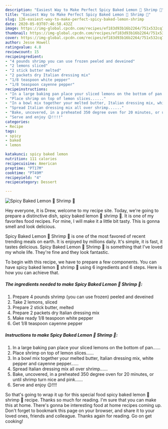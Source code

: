 ```yaml
---
description: "Easiest Way to Make Perfect Spicy Baked Lemon 🍋 Shrimp 🍤"
title: "Easiest Way to Make Perfect Spicy Baked Lemon 🍋 Shrimp 🍤"
slug: 126-easiest-way-to-make-perfect-spicy-baked-lemon-shrimp
date: 2020-05-03T07:46:58.432Z
image: https://img-global.cpcdn.com/recipes/ef183d93b16b2264/751x532cq70/spicy-baked-lemon-🍋-shrimp-🍤-recipe-main-photo.jpg
thumbnail: https://img-global.cpcdn.com/recipes/ef183d93b16b2264/751x532cq70/spicy-baked-lemon-🍋-shrimp-🍤-recipe-main-photo.jpg
cover: https://img-global.cpcdn.com/recipes/ef183d93b16b2264/751x532cq70/spicy-baked-lemon-🍋-shrimp-🍤-recipe-main-photo.jpg
author: Jesse Howell
ratingvalue: 4.8
reviewcount: 15
recipeingredient:
- "4 pounds shrimp you can use frozen peeled and deveined"
- "2 lemons sliced"
- "2 stick butter melted"
- "2 packets dry Italian dressing mix"
- "1/8 teaspoon white pepper"
- "1/8 teaspoon cayenne pepper"
recipeinstructions:
- "In a large baking pan place your sliced lemons on the bottom of pan......"
- "Place shrimp on top of lemon slices......"
- "In a bowl mix together your melted butter, Italian dressing mix, white pepper and cayenne pepper......"
- "Spread Italian dressing mix all over shrimp......"
- "Bake, uncovered, in a preheated 350 degree oven for 20 minutes, or until shrimp turn nice and pink......"
- "Serve and enjoy 😉!!!!"
categories:
- Recipe
tags:
- spicy
- baked
- lemon

katakunci: spicy baked lemon 
nutrition: 111 calories
recipecuisine: American
preptime: "PT17M"
cooktime: "PT49M"
recipeyield: "4"
recipecategory: Dessert

---
```



![Spicy Baked Lemon 🍋 Shrimp 🍤](https://img-global.cpcdn.com/recipes/ef183d93b16b2264/751x532cq70/spicy-baked-lemon-🍋-shrimp-🍤-recipe-main-photo.jpg)

Hey everyone, it is Drew, welcome to my recipe site. Today, we're going to prepare a distinctive dish, spicy baked lemon 🍋 shrimp 🍤. It is one of my favorites food recipes. For mine, I will make it a little bit tasty. This is gonna smell and look delicious.

Spicy Baked Lemon 🍋 Shrimp 🍤 is one of the most favored of recent trending meals on earth. It is enjoyed by millions daily. It's simple, it is fast, it tastes delicious. Spicy Baked Lemon 🍋 Shrimp 🍤 is something that I've loved my whole life. They're fine and they look fantastic.




To begin with this recipe, we have to prepare a few components. You can have spicy baked lemon 🍋 shrimp 🍤 using 6 ingredients and 6 steps. Here is how you can achieve that.

<!--inarticleads1-->

##### The ingredients needed to make Spicy Baked Lemon 🍋 Shrimp 🍤:

1. Prepare 4 pounds shrimp (you can use frozen) peeled and deveined
1. Take 2 lemons, sliced
1. Prepare 2 stick butter, melted
1. Prepare 2 packets dry Italian dressing mix
1. Make ready 1/8 teaspoon white pepper
1. Get 1/8 teaspoon cayenne pepper




<!--inarticleads2-->

##### Instructions to make Spicy Baked Lemon 🍋 Shrimp 🍤:

1. In a large baking pan place your sliced lemons on the bottom of pan......
1. Place shrimp on top of lemon slices......
1. In a bowl mix together your melted butter, Italian dressing mix, white pepper and cayenne pepper......
1. Spread Italian dressing mix all over shrimp......
1. Bake, uncovered, in a preheated 350 degree oven for 20 minutes, or until shrimp turn nice and pink......
1. Serve and enjoy 😉!!!!




So that's going to wrap it up for this special food spicy baked lemon 🍋 shrimp 🍤 recipe. Thanks so much for reading. I'm sure that you can make this at home. There's gonna be interesting food at home recipes coming up. Don't forget to bookmark this page on your browser, and share it to your loved ones, friends and colleague. Thanks again for reading. Go on get cooking!
